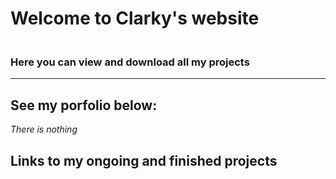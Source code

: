 <h1>Welcome to Clarky's website</h1>
<h3><br>Here you can view and download all my projects</h3>
<hr>
<h2>See my porfolio below:</h2>

<em>There is nothing</em>

<h2>Links to my ongoing and finished projects</h2>

